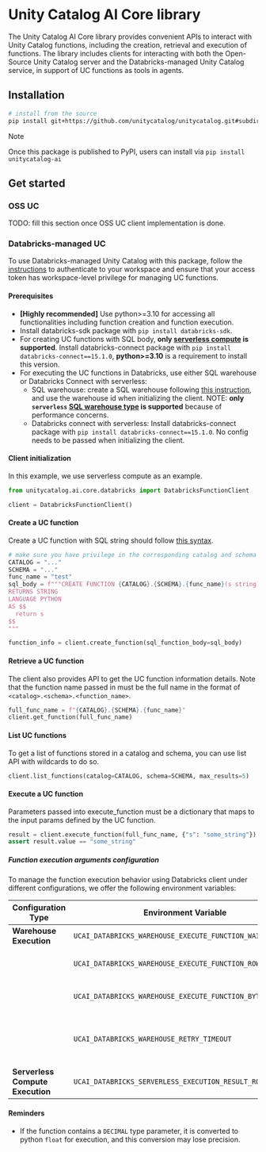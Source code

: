 # Unity Catalog AI Core library

The Unity Catalog AI Core library provides convenient APIs to interact with Unity Catalog functions, including the creation, retrieval and execution of functions.
The library includes clients for interacting with both the Open-Source Unity Catalog server and the Databricks-managed Unity Catalog service, in support of UC functions as tools in agents.

## Installation

```sh
# install from the source
pip install git+https://github.com/unitycatalog/unitycatalog.git#subdirectory=ai/core
```

> [!NOTE]
> Once this package is published to PyPI, users can install via `pip install unitycatalog-ai`

## Get started

### OSS UC

TODO: fill this section once OSS UC client implementation is done.

### Databricks-managed UC

To use Databricks-managed Unity Catalog with this package, follow the [instructions](https://docs.databricks.com/en/dev-tools/cli/authentication.html#authentication-for-the-databricks-cli) to authenticate to your workspace and ensure that your access token has workspace-level privilege for managing UC functions.

#### Prerequisites

- **[Highly recommended]** Use python>=3.10 for accessing all functionalities including function creation and function execution.
- Install databricks-sdk package with `pip install databricks-sdk`.
- For creating UC functions with SQL body, **only [serverless compute](https://docs.databricks.com/en/compute/use-compute.html#use-serverless-compute) is supported**.
  Install databricks-connect package with `pip install databricks-connect==15.1.0`, **python>=3.10** is a requirement to install this version.
- For executing the UC functions in Databricks, use either SQL warehouse or Databricks Connect with serverless:
  - SQL warehouse: create a SQL warehouse following [this instruction](https://docs.databricks.com/en/compute/sql-warehouse/create.html), and use the warehouse id when initializing the client.
    NOTE: **only `serverless` [SQL warehouse type](https://docs.databricks.com/en/admin/sql/warehouse-types.html#sql-warehouse-types) is supported** because of performance concerns.
  - Databricks connect with serverless: Install databricks-connect package with `pip install databricks-connect==15.1.0`. No config needs to be passed when initializing the client.

#### Client initialization

In this example, we use serverless compute as an example.

```python
from unitycatalog.ai.core.databricks import DatabricksFunctionClient

client = DatabricksFunctionClient()
```

#### Create a UC function

Create a UC function with SQL string should follow [this syntax](https://docs.databricks.com/en/sql/language-manual/sql-ref-syntax-ddl-create-sql-function.html#create-function-sql-and-python).

```python
# make sure you have privilege in the corresponding catalog and schema for function creation
CATALOG = "..."
SCHEMA = "..."
func_name = "test"
sql_body = f"""CREATE FUNCTION {CATALOG}.{SCHEMA}.{func_name}(s string)
RETURNS STRING
LANGUAGE PYTHON
AS $$
  return s
$$
"""

function_info = client.create_function(sql_function_body=sql_body)
```

#### Retrieve a UC function

The client also provides API to get the UC function information details. Note that the function name passed in must be the full name in the format of `<catalog>.<schema>.<function_name>`.

```python
full_func_name = f"{CATALOG}.{SCHEMA}.{func_name}"
client.get_function(full_func_name)
```

#### List UC functions

To get a list of functions stored in a catalog and schema, you can use list API with wildcards to do so.

```python
client.list_functions(catalog=CATALOG, schema=SCHEMA, max_results=5)
```

#### Execute a UC function

Parameters passed into execute_function must be a dictionary that maps to the input params defined by the UC function.

```python
result = client.execute_function(full_func_name, {"s": "some_string"})
assert result.value == "some_string"
```

##### Function execution arguments configuration

To manage the function execution behavior using Databricks client under different configurations, we offer the following environment variables:

| Configuration Type                                | Environment Variable                                                | Description                                                                                                                                                                                                                                               | Default Value |
|---------------------------------------------------|---------------------------------------------------------------------|-----------------------------------------------------------------------------------------------------------------------------------------------------------------------------------------------------------------------------------------------------------|---------------|
| **Warehouse Execution**                           | `UCAI_DATABRICKS_WAREHOUSE_EXECUTE_FUNCTION_WAIT_TIMEOUT`            | Time in seconds the call will wait for the function to execute. Set as `Ns` where `N` can be 0 or between 5 and 50.                                                                                                                                         | `30s`         |
|                                                   | `UCAI_DATABRICKS_WAREHOUSE_EXECUTE_FUNCTION_ROW_LIMIT`               | Maximum number of rows in the function execution result. Also sets the `truncated` field in the response to indicate if the result was trimmed due to the limit.                                                                                            | 100           |
|                                                   | `UCAI_DATABRICKS_WAREHOUSE_EXECUTE_FUNCTION_BYTE_LIMIT`              | Maximum byte size of the function execution result. If truncated due to this limit, the `truncated` field in the response is set to `true`.                                                                                                                | 4096          |
|                                                   | `UCAI_DATABRICKS_WAREHOUSE_RETRY_TIMEOUT`                            | Client-side retry timeout for function execution. If execution doesn't complete within `UCAI_DATABRICKS_WAREHOUSE_EXECUTE_FUNCTION_WAIT_TIMEOUT`, client retries with exponential wait times until this timeout is reached.                                  | 120           |
| **Serverless Compute Execution**                  | `UCAI_DATABRICKS_SERVERLESS_EXECUTION_RESULT_ROW_LIMIT`              | Maximum number of rows in the function execution result.                                                                                                                                                                                                  | 100           |

#### Reminders

- If the function contains a `DECIMAL` type parameter, it is converted to python `float` for execution, and this conversion may lose precision.
